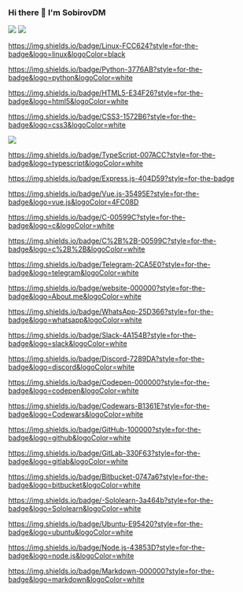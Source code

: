 ### Hi there 👋 I'm SobirovDM

<a href="https://www.linkedin.com/in/sobirovdm/" target="_blank"> </a>
<a href="" target="_blank"> </a>

<img src="https://img.shields.io/badge/LinkedIn-0077B5?style=for-the-badge&logo=linkedin&logoColor=white" />

<img src="https://img.shields.io/badge/Gmail-D14836?style=for-the-badge&logo=gmail&logoColor=white" />

https://img.shields.io/badge/Linux-FCC624?style=for-the-badge&logo=linux&logoColor=black

https://img.shields.io/badge/Python-3776AB?style=for-the-badge&logo=python&logoColor=white

https://img.shields.io/badge/HTML5-E34F26?style=for-the-badge&logo=html5&logoColor=white

https://img.shields.io/badge/CSS3-1572B6?style=for-the-badge&logo=css3&logoColor=white

<img src="https://img.shields.io/badge/JavaScript-323330?style=for-the-badge&logo=javascript&logoColor=F7DF1E" />

https://img.shields.io/badge/TypeScript-007ACC?style=for-the-badge&logo=typescript&logoColor=white

https://img.shields.io/badge/Express.js-404D59?style=for-the-badge

https://img.shields.io/badge/Vue.js-35495E?style=for-the-badge&logo=vue.js&logoColor=4FC08D

https://img.shields.io/badge/C-00599C?style=for-the-badge&logo=c&logoColor=white

https://img.shields.io/badge/C%2B%2B-00599C?style=for-the-badge&logo=c%2B%2B&logoColor=white

https://img.shields.io/badge/Telegram-2CA5E0?style=for-the-badge&logo=telegram&logoColor=white

https://img.shields.io/badge/website-000000?style=for-the-badge&logo=About.me&logoColor=white

https://img.shields.io/badge/WhatsApp-25D366?style=for-the-badge&logo=whatsapp&logoColor=white

https://img.shields.io/badge/Slack-4A154B?style=for-the-badge&logo=slack&logoColor=white

https://img.shields.io/badge/Discord-7289DA?style=for-the-badge&logo=discord&logoColor=white

https://img.shields.io/badge/Codepen-000000?style=for-the-badge&logo=codepen&logoColor=white

https://img.shields.io/badge/Codewars-B1361E?style=for-the-badge&logo=Codewars&logoColor=white

https://img.shields.io/badge/GitHub-100000?style=for-the-badge&logo=github&logoColor=white

https://img.shields.io/badge/GitLab-330F63?style=for-the-badge&logo=gitlab&logoColor=white

https://img.shields.io/badge/Bitbucket-0747a6?style=for-the-badge&logo=bitbucket&logoColor=white

https://img.shields.io/badge/-Sololearn-3a464b?style=for-the-badge&logo=Sololearn&logoColor=white

https://img.shields.io/badge/Ubuntu-E95420?style=for-the-badge&logo=ubuntu&logoColor=white

https://img.shields.io/badge/Node.js-43853D?style=for-the-badge&logo=node.js&logoColor=white

https://img.shields.io/badge/Markdown-000000?style=for-the-badge&logo=markdown&logoColor=white


















<!--
**SobirovDM/SobirovDM** is a ✨ _special_ ✨ repository because its `README.md` (this file) appears on your GitHub profile.

Here are some ideas to get you started:

- 🔭 I’m currently working on ...
- 🌱 I’m currently learning ...
- 👯 I’m looking to collaborate on ...
- 🤔 I’m looking for help with ...
- 💬 Ask me about ...
- 📫 How to reach me: ...
- 😄 Pronouns: ...
- ⚡ Fun fact: ...
-->
